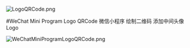 ![LogoQRCode.png](https://github.com/XLsn0w/WeChatMiniProgramLogoQRCode/blob/master/LogoQRCode.png?raw=true)

#WeChat Mini Program Logo QRCode 微信小程序 绘制二维码 添加中间头像Logo

![WeChatMiniProgramLogoQRCode.png](https://github.com/XLsn0w/WeChatMiniProgramLogoQRCode/blob/master/WeChatMiniProgramLogoQRCode.png?raw=true)
